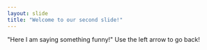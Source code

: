 ```yaml
---
layout: slide
title: "Welcome to our second slide!"
---
```

"Here I am saying something funny!"
Use the left arrow to go back!
